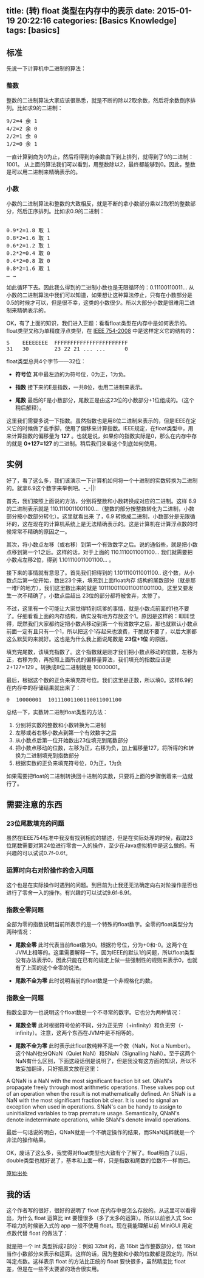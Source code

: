 title: (转) float 类型在内存中的表示
date: 2015-01-19 20:22:16
categories: [Basics Knowledge]
tags: [basics]
---

## 标准

先说一下计算机中二进制的算法：

### 整数
 
整数的二进制算法大家应该很熟悉，就是不断的除以2取余数，然后将余数倒序排列。比如求9的二进制： 

<pre>
9/2=4 余 1 
4/2=2 余 0 
2/2=1 余 0 
1/2=0 余 1
</pre> 

一直计算到商为0为止，然后将得到的余数由下到上排列，就得到了9的二进制：1001。 从上面的算法我们可以看到，用整数除以2，最终都能够到0。因此，整数是可以用二进制来精确表示的。

### 小数 

小数的二进制算法和整数的大致相反，就是不断的拿小数部分乘以2取积的整数部分，然后正序排列。比如求0.9的二进制：

<pre> 
0.9*2=1.8 取 1 
0.8*2=1.6 取 1 
0.6*2=1.2 取 1 
0.2*2=0.4 取 0 
0.4*2=0.8 取 0 
0.8*2=1.6 取 1 
… … 
</pre>

如此循环下去。因此我么得到的二进制小数也是无限循环的：0.11100110011... 从小数的二进制算法中我们可以知道，如果想让这种算法停止，只有在小数部分是0.5的时候才可以，但是很不幸，这类的小数很少。所以大部分小数是很难用二进制来精确表示的。

OK，有了上面的知识，我们进入正题：看看float类型在内存中是如何表示的。float类型又称为单精度浮点类型，在 [IEEE 754-2008](http://en.wikipedia.org/wiki/IEEE_754-2008 "IEEE 754-2008") 中是这样定义它的结构的：

<pre>
S    EEEEEEEE  FFFFFFFFFFFFFFFFFFFFFFF
31   30        23 22 21 ... ...      0
</pre>

float类型总共4个字节——32位：

* **符号位**
其中最左边的为符号位，0为正，1为负。

* **指数**
接下来的E是指数，一共8位，也用二进制来表示。

* **尾数**
最后的F是小数部分，尾数正是由这23位的小数部分+1位组成的。（这个稍后解释）。

这里我们需要多说一下指数。虽然指数也是用8位二进制来表示的，但是IEEE在定义它的时候做了些手脚，使用了偏移来计算指数。IEEE规定，在float类型中，用来计算指数的偏移量为 **127** 。也就是说，如果你的指数实际是0，那么在内存中存的就是 **0+127=127** 的二进制。稍后我们来看这个到底如何使用。

## 实例

好了，看了这么多，我们该演示一下计算机如何将一个十进制的实数转换为二进制的。就拿6.9这个数字来举例吧。-_-||!
 
首先，我们按照上面说的方法，分别将整数和小数转换成对应的二进制。这样 6.9 的二进制表示就是 110.1110011001100...（整数的部分按整数转化为二进制，小数部分按小数部分转化）。这里就看出来 了，6.9 转换成二进制，小数部分是无限循环的，这在现在的计算机系统上是无法精确表示的。这是计算机在计算浮点数的时候常常不精确的原因之一。

其次，将小数点左移（或右移）到第一个有效数字之后。说的通俗些，就是把小数点移到第一个1之后。这样的话，对于上面的 110.1110011001100... 我们就需要把小数点左移2位，得到 1.101110011001100... 。

接下来的事情就有意思了。首先我们把得到的 1.101110011001100.. 这个数，从小数点后第一位开始，数出23个来，填充到上面float内存 结构的尾数部分（就是那一堆F的地方），我们这里数出来的就是 10111001100110011001100。这里又要发生一次不精确了，小数点后超出 23位的部分都将被舍弃，太惨了。

不过，这里有一个可能让大家觉得特别坑爹的事情，就是小数点前面的1也不要了。仔细看看上面的内存结构，确实没有地方存放这个1。原因是这样的：IEEE觉得，既然我们大家都约定把小数点移动到第一个有效数字之后，那也就默认小数点前面一定有且只有一个1，所以把这个1存起来也浪费，干脆就不要了，以后大家都这么默契的来就好。这也是为什么我上面说尾数是 **23位+1位** 的原因。

填充完尾数，该填充指数了。这个指数就是刚才我们把小数点移动的位数，左移为正，右移为负，再按照上面所说的偏移量算法，我们填充的指数应该是 2+127=129 。转换成8位二进制就是 10000001。

最后，根据这个数的正负来填充符号位。我们这里是正数，所以填0。这样6.9的在内存中的存储结果就出来了：

<pre>
0  10000001  10111001100110011001100
</pre>

总结一下，实数转二进制float类型的方法：

1. 分别将实数的整数和小数转换为二进制
2. 左移或者右移小数点到第一个有效数字之后
3. 从小数点后第一位开始数出23位填充到尾数部分 
4. 把小数点移动的位数，左移为正，右移为负，加上偏移量127，将所得的和转换为二进制填充到指数部分
5. 根据实数的正负来填充符号位，0为正，1为负

如果需要把float的二进制转换回十进制的实数，只要将上面的步骤倒着来一边就行了。

## 需要注意的东西

### 23位尾数填充的问题

虽然在IEEE754标准中我没有找到相应的描述，但是在实际处理的时候，截取23位尾数需要对第24位进行零舍一入的操作，至少在Java虚拟机中是这么做的。有兴趣的可以试试0.7f-0.6f。

### 运算时向右对阶操作的舍入问题

这个也是在实际操作时遇到的问题。到目前为止我还无法确定向右对阶操作是否也进行了零舍一入的操作。有兴趣的可以试试9.6f-6.9f。

### 指数全零问题

全部为零的指数说明当前所表示的是一个特殊的float数字。全零的float类型分为两种情况：
  
* **尾数全零** 
此时代表当前float数为0。根据符号位，分为+0和-0。这两个在JVM上相等的。这里需要解释一下。因为IEEE的默认1的问题，所以float类型没有办法表示0，因此只能在已有的规定上做一些强制性的规则来表示0，也就有了上面的这个全零的说法。 
 
* **尾数不全为零**
此时说明当前的float数是一个非规格化的数。

### 指数全一问题

指数全部为一也说明这个float数是一个不寻常的数字。它也分为两种情况：

* **尾数全零** 
此时根据符号位的不同，分为正无穷（+infinity）和负无穷（-infinity）。注意，这两个东西在JVM中是不相等的。

* **尾数不全为零** 
此时表示此float数纯粹不是一个数（NaN，Not a Number）。这个NaN也分QNaN（Quiet NaN）和SNaN（Signalling NaN）。至于这两个NaN有什么区别，下面这段话倒是说明了，但是我没有这方面的知识，所以不敢妄加翻译，只好把原文放在这里：

A QNaN is a NaN with the most significant fraction bit set. QNaN's propagate freely through most arithmetic operations. These values pop out of an operation when the result is not mathematically defined.
An SNaN is a NaN with the most significant fraction bit clear. It is used to signal an exception when used in operations. SNaN's can be handy to assign to uninitialized variables to trap premature usage. 
Semantically, QNaN's denote indeterminate operations, while SNaN's denote invalid operations.
 
最后一句话说的明白，QNaN就是一个不确定操作的结果，而SNaN纯粹就是一个非法的操作结果。

OK，废话了这么多，我觉得对float类型也大致有个了解了。float明白了以后，double类型也就好说了，基本和上面一样，只是指数和尾数的位数不一样而已。

[原始出处](http://blog.csdn.net/nethibernate/article/details/6120382 "原始出处")

## 我的话

这个作者写的很好，很好的说明了 float 在内存中是怎么存放的。从这里可以看得出，为什么 float 运算比 int 要慢很多（多了太多的运算）。所以以前嵌入式 Soc 不给力的时候嵌入式的 app 一般不使用 float。现在我能理解以前 MiniGUI 用定点数代替 float 的做法了：

就是把一个 int 类型拆成2部分：例如 32bit 的，高 16bit 当作整数部分，低 16bit 当作小数部分来表示和运算。这样的话，因为整数和小数的位数都是固定的，所以叫定点数。这样表示 float 的方法比正统的 float 要快很多，虽然精度比 float 差，但是在一些不太要紧的场合很实用。

